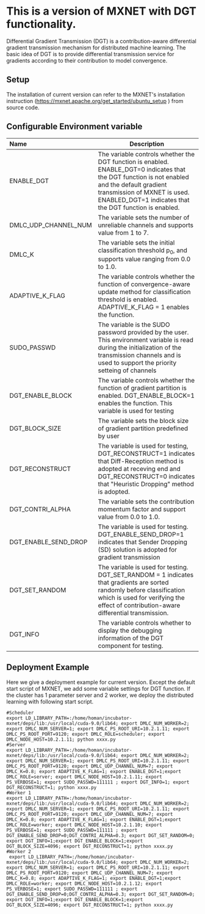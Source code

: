 # This is a version of MXNET with DGT functionality.

Differential Gradient Transmission (DGT) is a  contribution-aware differential gradient transmission mechanism for distributed machine learning. The basic idea of DGT is to provide differential transmission service for gradients according to their contribution to model convergence.
## Setup
The installation of current version can refer to the MXNET's installation instruction (https://mxnet.apache.org/get_started/ubuntu_setup ) from source code.

## Configurable Environment variable


| Name      |     Description |
| :-------- | --------|
| ENABLE_DGT| The variable controls whether the DGT function is enabled. ENABLE_DGT=0 indicates that the DGT function is not enabled and the default gradient transmission of MXNET is used. ENABLED_DGT=1 indicates that the DGT function is enabled.  |
| DMLC_UDP_CHANNEL_NUM | The variable sets the number of unreliable channels and supports value from 1 to 7. |
|DMLC_K| The variable sets the initial classification threshold p<sub>0</sub>, and supports value ranging from 0.0 to 1.0.  |
|ADAPTIVE_K_FLAG| The variable controls whether the function of convergence-aware update method for classification threshold is enabled. ADAPTIVE_K_FLAG = 1 enables the function.|
|SUDO_PASSWD|The variable is the SUDO password provided by the user. This environment variable is read during the initialization of the transmission channels and is used to support the priority setteing of channels| 
|DGT_ENABLE_BLOCK|The variable controls whether the function of gradient partition is enabled. DGT_ENABLE_BLOCK=1 enables the function. This variable is used for testing|
|DGT_BLOCK_SIZE|The variable sets the block size of gradient partition predefined by user|
|DGT_RECONSTRUCT|The variable is used for testing, DGT_RECONSTRUCT=1 indicates that Diff-Reception method is adopted at receving end and DGT_RECONSTRUCT=0 indicates that "Heuristic Dropping" method is adopted.|
|DGT_CONTRI_ALPHA|The variable sets the contribution momentum factor and support value from 0.0 to 1.0.|
|DGT_ENABLE_SEND_DROP|The variable is used for testing. DGT_ENABLE_SEND_DROP=1 indicates that Sender Dropping (SD) solution is adopted for gradient transmission|
|DGT_SET_RANDOM| The variable is used for testing. DGT_SET_RANDOM = 1 indicates that gradients are sorted randomly before classification which is used for verifying the effect of contribution-aware differential transmission.|
|DGT_INFO|The variable controls whether to display the debugging information of the DGT component for testing. |
## Deployment Example
Here we give a deployment example for current version. Except the default start script of MXNET, we add some variable settings for DGT function.  If the cluster has 1 parameter server and 2 worker, we deploy the distributed learning with following start script. 

    #Scheduler
    export LD_LIBRARY_PATH=:/home/homan/incubator-mxnet/deps/lib:/usr/local/cuda-9.0/lib64; export DMLC_NUM_WORKER=2; export DMLC_NUM_SERVER=1; export DMLC_PS_ROOT_URI=10.2.1.11; export DMLC_PS_ROOT_PORT=9120; export DMLC_ROLE=scheduler; export DMLC_NODE_HOST=10.2.1.11; python xxxx.py
    #Server
    export LD_LIBRARY_PATH=:/home/homan/incubator-mxnet/deps/lib:/usr/local/cuda-9.0/lib64; export DMLC_NUM_WORKER=2; export DMLC_NUM_SERVER=1; export DMLC_PS_ROOT_URI=10.2.1.11; export DMLC_PS_ROOT_PORT=9120; export DMLC_UDP_CHANNEL_NUM=7; export DMLC_K=0.8; export ADAPTIVE_K_FLAG=1; export ENABLE_DGT=1;export DMLC_ROLE=server; export DMLC_NODE_HOST=10.2.1.11; export PS_VERBOSE=1; export SUDO_PASSWD=111111 ; export DGT_INFO=1; export DGT_RECONSTRUCT=1; python xxxx.py
    #Worker 1
    export LD_LIBRARY_PATH=:/home/homan/incubator-mxnet/deps/lib:/usr/local/cuda-9.0/lib64; export DMLC_NUM_WORKER=2; export DMLC_NUM_SERVER=1; export DMLC_PS_ROOT_URI=10.2.1.11; export DMLC_PS_ROOT_PORT=9120; export DMLC_UDP_CHANNEL_NUM=7; export DMLC_K=0.8; export ADAPTIVE_K_FLAG=1; export ENABLE_DGT=1;export DMLC_ROLE=worker; export DMLC_NODE_HOST=10.2.1.10; export PS_VERBOSE=1; export SUDO_PASSWD=111111 ; export DGT_ENABLE_SEND_DROP=0;DGT_CONTRI_ALPHA=0.3; export DGT_SET_RANDOM=0; export DGT_INFO=1;export DGT_ENABLE_BLOCK=1;export DGT_BLOCK_SIZE=4096; export DGT_RECONSTRUCT=1; python xxxx.py
    #Worker 2
     export LD_LIBRARY_PATH=:/home/homan/incubator-mxnet/deps/lib:/usr/local/cuda-9.0/lib64; export DMLC_NUM_WORKER=2; export DMLC_NUM_SERVER=1; export DMLC_PS_ROOT_URI=10.2.1.11; export DMLC_PS_ROOT_PORT=9120; export DMLC_UDP_CHANNEL_NUM=7; export DMLC_K=0.8; export ADAPTIVE_K_FLAG=1; export ENABLE_DGT=1;export DMLC_ROLE=worker; export DMLC_NODE_HOST=10.2.1.12; export PS_VERBOSE=1; export SUDO_PASSWD=111111 ; export DGT_ENABLE_SEND_DROP=0;DGT_CONTRI_ALPHA=0.3; export DGT_SET_RANDOM=0; export DGT_INFO=1;export DGT_ENABLE_BLOCK=1;export DGT_BLOCK_SIZE=4096; export DGT_RECONSTRUCT=1; python xxxx.py




